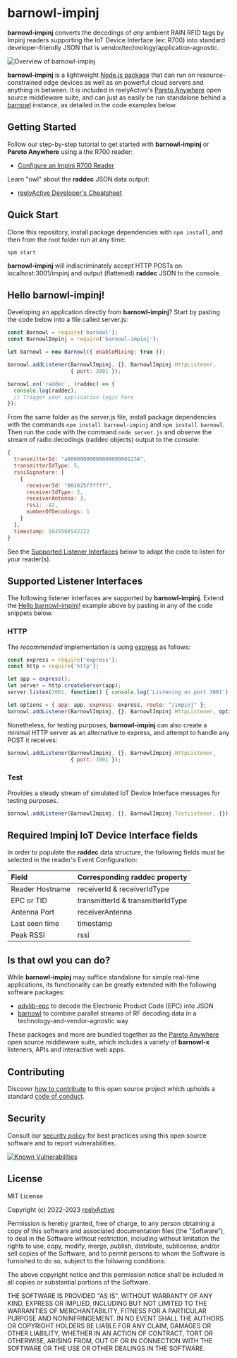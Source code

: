 barnowl-impinj
==============

__barnowl-impinj__ converts the decodings of _any_ ambient RAIN RFID tags by Impinj readers supporting the IoT Device Interface (ex: R700) into standard developer-friendly JSON that is vendor/technology/application-agnostic.

![Overview of barnowl-impinj](https://reelyactive.github.io/barnowl-impinj/images/overview.png)

__barnowl-impinj__ is a lightweight [Node.js package](https://www.npmjs.com/package/barnowl-impinj) that can run on resource-constrained edge devices as well as on powerful cloud servers and anything in between.  It is included in reelyActive's [Pareto Anywhere](https://www.reelyactive.com/pareto/anywhere/) open source middleware suite, and can just as easily be run standalone behind a [barnowl](https://github.com/reelyactive/barnowl) instance, as detailed in the code examples below.


Getting Started
---------------

Follow our step-by-step tutorial to get started with __barnowl-impinj__ or __Pareto Anywhere__ using a the R700 reader:
- [Configure an Impinj R700 Reader](https://reelyactive.github.io/diy/impinj-r700-config/)

Learn "owl" about the __raddec__ JSON data output:
-  [reelyActive Developer's Cheatsheet](https://reelyactive.github.io/diy/cheatsheet/)


Quick Start
-----------

Clone this repository, install package dependencies with `npm install`, and then from the root folder run at any time:

    npm start

__barnowl-impinj__ will indiscriminately accept HTTP POSTs on localhost:3001/impinj and output (flattened) __raddec__ JSON to the console.


Hello barnowl-impinj!
---------------------

Developing an application directly from __barnowl-impinj__?  Start by pasting the code below into a file called server.js:

```javascript
const Barnowl = require('barnowl');
const BarnowlImpinj = require('barnowl-impinj');

let barnowl = new Barnowl({ enableMixing: true });

barnowl.addListener(BarnowlImpinj, {}, BarnowlImpinj.HttpListener,
                    { port: 3001 });

barnowl.on('raddec', (raddec) => {
  console.log(raddec);
  // Trigger your application logic here
});
```

From the same folder as the server.js file, install package dependencies with the commands `npm install barnowl-impinj` and `npm install barnowl`.  Then run the code with the command `node server.js` and observe the stream of radio decodings (raddec objects) output to the console:

```javascript
{
  transmitterId: "a00000000000000000001234",
  transmitterIdType: 5,
  rssiSignature: [
    {
      receiverId: "001625ffffff",
      receiverIdType: 2,
      receiverAntenna: 3,
      rssi: -42,
      numberOfDecodings: 1
    }
  ],
  timestamp: 1645568542222
}
```

See the [Supported Listener Interfaces](#supported-listener-interfaces) below to adapt the code to listen for your reader(s).


Supported Listener Interfaces
-----------------------------

The following listener interfaces are supported by __barnowl-impinj__.  Extend the [Hello barnowl-impinj!](#hello-barnowl-impinj) example above by pasting in any of the code snippets below.

### HTTP

The _recommended_ implementation is using [express](https://expressjs.com/) as follows:

```javascript
const express = require('express');
const http = require('http');

let app = express();
let server = http.createServer(app);
server.listen(3001, function() { console.log('Listening on port 3001'); });

let options = { app: app, express: express, route: "/impinj" }; 
barnowl.addListener(BarnowlImpinj, {}, BarnowlImpinj.HttpListener, options);
```

Nonetheless, for testing purposes, __barnowl-impinj__ can also create a minimal HTTP server as an alternative to express, and attempt to handle any POST it receives:

```javascript
barnowl.addListener(BarnowlImpinj, {}, BarnowlImpinj.HttpListener,
                    { port: 3001 });
```

### Test

Provides a steady stream of simulated IoT Device Interface messages for testing purposes.

```javascript
barnowl.addListener(BarnowlImpinj, {}, BarnowlImpinj.TestListener, {});
```


Required Impinj IoT Device Interface fields
-------------------------------------------

In order to populate the __raddec__ data structure, the following fields must be selected in the reader's Event Configuration:

| Field           | Corresponding raddec property     | 
|:----------------|:----------------------------------|
| Reader Hostname | receiverId & receiverIdType       |
| EPC or TID      | transmitterId & transmitterIdType |
| Antenna Port    | receiverAntenna                   |
| Last seen time  | timestamp                         |
| Peak RSSI       | rssi                              |


Is that owl you can do?
-----------------------

While __barnowl-impinj__ may suffice standalone for simple real-time applications, its functionality can be greatly extended with the following software packages:
- [advlib-epc](https://github.com/reelyactive/advlib-epc) to decode the Electronic Product Code (EPC) into JSON
- [barnowl](https://github.com/reelyactive/barnowl) to combine parallel streams of RF decoding data in a technology-and-vendor-agnostic way

These packages and more are bundled together as the [Pareto Anywhere](https://www.reelyactive.com/pareto/anywhere) open source middleware suite, which includes a variety of __barnowl-x__ listeners, APIs and interactive web apps.


Contributing
------------

Discover [how to contribute](CONTRIBUTING.md) to this open source project which upholds a standard [code of conduct](CODE_OF_CONDUCT.md).


Security
--------

Consult our [security policy](SECURITY.md) for best practices using this open source software and to report vulnerabilities.

[![Known Vulnerabilities](https://snyk.io/test/github/reelyactive/barnowl-impinj/badge.svg)](https://snyk.io/test/github/reelyactive/barnowl-impinj)


License
-------

MIT License

Copyright (c) 2022-2023 [reelyActive](https://www.reelyactive.com)

Permission is hereby granted, free of charge, to any person obtaining a copy of this software and associated documentation files (the "Software"), to deal in the Software without restriction, including without limitation the rights to use, copy, modify, merge, publish, distribute, sublicense, and/or sell copies of the Software, and to permit persons to whom the Software is furnished to do so, subject to the following conditions:

The above copyright notice and this permission notice shall be included in all copies or substantial portions of the Software.

THE SOFTWARE IS PROVIDED "AS IS", WITHOUT WARRANTY OF ANY KIND, EXPRESS OR 
IMPLIED, INCLUDING BUT NOT LIMITED TO THE WARRANTIES OF MERCHANTABILITY, 
FITNESS FOR A PARTICULAR PURPOSE AND NONINFRINGEMENT. IN NO EVENT SHALL THE 
AUTHORS OR COPYRIGHT HOLDERS BE LIABLE FOR ANY CLAIM, DAMAGES OR OTHER 
LIABILITY, WHETHER IN AN ACTION OF CONTRACT, TORT OR OTHERWISE, ARISING FROM, 
OUT OF OR IN CONNECTION WITH THE SOFTWARE OR THE USE OR OTHER DEALINGS IN 
THE SOFTWARE.

